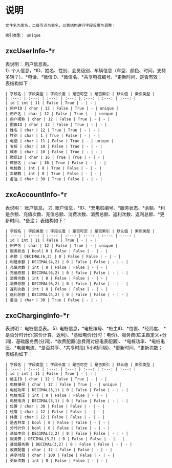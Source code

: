 # 说明

	文件名为库名，二级节点为表名，以表结构进行字段设置与调整；
	
	索引类型： unique
	

## zxcUserInfo-*r

表说明：	用户信息表。	
	1). 个人信息，*ID、姓名、性别、会员级别、车辆信息（车型、颜色、时间，支持多辆？）、*电话、*微信ID、*微信名、*共享电桩编号、*更新时间、是否有效；
表结构如下：

	| 字段名 | 字段类型 | 字段长度 | 是否可空 | 是否索引 | 默认值 | 索引类型 |
	| :---: | :---: | :---: | :---: | :---: | :---: | :---: |
	| id | int | 11 | False | True | - | - |
	| 用户ID | char | 12 | False | True | - | unique |
	| 用户名 | char | 12 | False | True | - | unique |
	| 用户昵称 | char | 12 | False | True | - | - |
	| 图像ID | char | 12 | False | True | - | - |
	| 姓名 | char | 12 | True | True | - | - |
	| 性别 | char | 1 | True | False | - | - |
	| 电话 | char | 11 | False | True | - | unique |
	| 省份 | char | 10 | False | True | - | - |
	| 城市 | char | 10 | False | True | - | - |
	| 微信ID | char | 16 | True | True | - | - |
	| 微信名 | char | 16 | True | False | - | - |
	| 电桩数 | int | 8 | True | False | - | - |
	| 车辆数 | int | 8 | True | False | - | - |
	| 备注 | char | 30 | True | False | - | - |
	

## zxcAccountInfo-*r

表说明：	账户信息。
	2). 账户信息，*ID、*充电桩编号、*服务状态、*余额、*利是余额、充值次数、充值总额、消费次数、消费总额、返利次数、返利总额、*更新时间、*备注；
表结构如下：

	| 字段名 | 字段类型 | 字段长度 | 是否可空 | 是否索引 | 默认值 | 索引类型 |
	| :---: | :---: | :---: | :---: | :---: | :---: | :---: |
	| id | int | 11 | False | True | - | - |
	| 用户名 | char | 12 | False | True | - | unique |
	| 服务状态 | bool| 0 | False | False | - | - |
	| 余额 | DECIMAL(6,2) | 0 | False | False | - | - |
	| 利是余额 | DECIMAL(4,2) | 0 | False | False | - | - |
	| 充值次数 | int | 8 | False | False | - | - |
	| 充值总额 | DECIMAL(6,2) | 0 | False | False | - | - |
	| 消费次数 | int | 8 | False | False | - | - |
	| 消费总额 | DECIMAL(6,2) | 0 | False | False | - | - |
	| 返利次数 | int | 8 | False | False | - | - |
	| 返利总额 | DECIMAL(4,2) | 0 | False | False | - | - |
	| 备注 | char | 30 | True | False | - | - |
	
	
## zxcChargingInfo-*r

表说明：	电桩信息表。
	5). 电桩信息，*电桩编号、*桩主ID、*位置、*经纬度、
			*是否分时计价(实价计算，返利)、*基础电价(分时：电价)、服务费(桩主自定义+分润)、基础服务费(分润)、*收费配置(总费用对应电表配置)、
			*电桩功率、*电桩电压、*电装电流、*是否共享、*共享时段(.5小时间隔)、*更新时间、*更新次数；
表结构如下：

	| 字段名 | 字段类型 | 字段长度 | 是否可空 | 是否索引 | 默认值 | 索引类型 |
	| :---: | :---: | :---: | :---: | :---: | :---: | :---: |
	| id | int | 11 | False | True | - | - |
	| 桩主ID | char | 12 | False | True | - | - |
	| 电桩编号 | char | 12 | False | True | - | unique |
	| 电桩功率 | DECIMAL(3,1) | 0 | False | False | - | - |
	| 电桩电压 | int | 8 | False | False | - | - | 
	| 电桩电流 | DECIMAL(3,1) | 0 | False | False | - | - | 
	| 位置 | char | 30 | False | False | - | - |
	| 经度 | char | 12 | False | False | - | - |
	| 纬度 | char | 12 | False | False | - | - |
	| 是否共享 | bool | 0 | False | False | - | - | 
	| 分时计价 | bool | 0 | False | False | - | - |
	| 基础电价 | DECIMAL(3,2) | 0 | False | False | - | - |
	| 服务费 | DECIMAL(3,2) | 0 | False | False | - | - |
	| 基础服务费 | DECIMAL(3,2) | 0 | False | False | - | - |
	| 收费配置 | char | 12 | False | False | - | - |
	| 共享时段 | char | 100 | False | False | - | - |
	| 更新次数 | int | 8 | False | False | - | - |






	
	